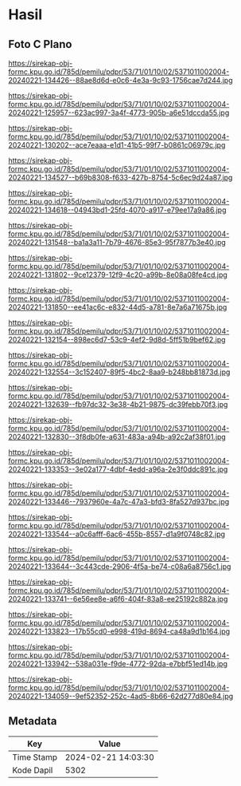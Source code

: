 # Hasil

## Foto C Plano

https://sirekap-obj-formc.kpu.go.id/785d/pemilu/pdpr/53/71/01/10/02/5371011002004-20240221-134426--88ae8d6d-e0c6-4e3a-9c93-1756cae7d244.jpg

https://sirekap-obj-formc.kpu.go.id/785d/pemilu/pdpr/53/71/01/10/02/5371011002004-20240221-125957--623ac997-3a4f-4773-905b-a6e51dccda55.jpg

https://sirekap-obj-formc.kpu.go.id/785d/pemilu/pdpr/53/71/01/10/02/5371011002004-20240221-130202--ace7eaaa-e1d1-41b5-99f7-b0861c06979c.jpg

https://sirekap-obj-formc.kpu.go.id/785d/pemilu/pdpr/53/71/01/10/02/5371011002004-20240221-134527--b69b8308-f633-427b-8754-5c6ec9d24a87.jpg

https://sirekap-obj-formc.kpu.go.id/785d/pemilu/pdpr/53/71/01/10/02/5371011002004-20240221-134618--04943bd1-25fd-4070-a917-e79ee17a9a86.jpg

https://sirekap-obj-formc.kpu.go.id/785d/pemilu/pdpr/53/71/01/10/02/5371011002004-20240221-131548--ba1a3a11-7b79-4676-85e3-95f7877b3e40.jpg

https://sirekap-obj-formc.kpu.go.id/785d/pemilu/pdpr/53/71/01/10/02/5371011002004-20240221-131802--9ce12379-12f9-4c20-a99b-8e08a08fe4cd.jpg

https://sirekap-obj-formc.kpu.go.id/785d/pemilu/pdpr/53/71/01/10/02/5371011002004-20240221-131850--ee41ac6c-e832-44d5-a781-8e7a6a71675b.jpg

https://sirekap-obj-formc.kpu.go.id/785d/pemilu/pdpr/53/71/01/10/02/5371011002004-20240221-132154--898ec6d7-53c9-4ef2-9d8d-5ff51b9bef62.jpg

https://sirekap-obj-formc.kpu.go.id/785d/pemilu/pdpr/53/71/01/10/02/5371011002004-20240221-132554--3c152407-89f5-4bc2-8aa9-b248bb81873d.jpg

https://sirekap-obj-formc.kpu.go.id/785d/pemilu/pdpr/53/71/01/10/02/5371011002004-20240221-132639--fb97dc32-3e38-4b21-9875-dc39febb70f3.jpg

https://sirekap-obj-formc.kpu.go.id/785d/pemilu/pdpr/53/71/01/10/02/5371011002004-20240221-132830--3f8db0fe-a631-483a-a94b-a92c2af38f01.jpg

https://sirekap-obj-formc.kpu.go.id/785d/pemilu/pdpr/53/71/01/10/02/5371011002004-20240221-133353--3e02a177-4dbf-4edd-a96a-2e3f0ddc891c.jpg

https://sirekap-obj-formc.kpu.go.id/785d/pemilu/pdpr/53/71/01/10/02/5371011002004-20240221-133446--7937960e-4a7c-47a3-bfd3-8fa527d937bc.jpg

https://sirekap-obj-formc.kpu.go.id/785d/pemilu/pdpr/53/71/01/10/02/5371011002004-20240221-133544--a0c6afff-6ac6-455b-8557-d1a9f0748c82.jpg

https://sirekap-obj-formc.kpu.go.id/785d/pemilu/pdpr/53/71/01/10/02/5371011002004-20240221-133644--3c443cde-2906-4f5a-be74-c08a6a8756c1.jpg

https://sirekap-obj-formc.kpu.go.id/785d/pemilu/pdpr/53/71/01/10/02/5371011002004-20240221-133741--6e56ee8e-a6f6-404f-83a8-ee25192c882a.jpg

https://sirekap-obj-formc.kpu.go.id/785d/pemilu/pdpr/53/71/01/10/02/5371011002004-20240221-133823--17b55cd0-e998-419d-8694-ca48a9d1b164.jpg

https://sirekap-obj-formc.kpu.go.id/785d/pemilu/pdpr/53/71/01/10/02/5371011002004-20240221-133942--538a031e-f9de-4772-92da-e7bbf51ed14b.jpg

https://sirekap-obj-formc.kpu.go.id/785d/pemilu/pdpr/53/71/01/10/02/5371011002004-20240221-134059--9ef52352-252c-4ad5-8b66-62d277d80e84.jpg


## Metadata

| Key        | Value               |
| ---------- | ------------------- |
| Time Stamp | 2024-02-21 14:03:30 |
| Kode Dapil | 5302                |



